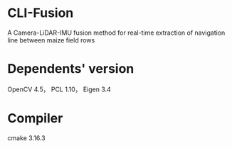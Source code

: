 # CLI-Fusion
A Camera-LiDAR-IMU fusion method for real-time extraction of navigation line between maize field rows

# Dependents' version
OpenCV 4.5，
PCL 1.10，
Eigen 3.4

# Compiler
cmake 3.16.3
